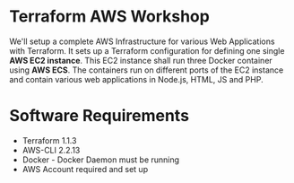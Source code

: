 # Terraform AWS Workshop

We'll setup a complete AWS Infrastructure for various Web Applications with Terraform.
It sets up a Terraform configuration for defining one single **AWS EC2 instance**.
This EC2 instance shall run three Docker container using **AWS ECS**.
The containers run on different ports of the EC2 instance and contain various web applications in Node.js,
HTML, JS and PHP.

# Software Requirements
- Terraform 1.1.3
- AWS-CLI 2.2.13
- Docker - Docker Daemon must be running
- AWS Account required and set up
